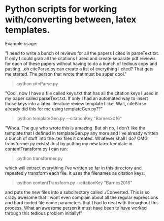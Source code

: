 # Python scripts for working with/converting between, latex templates.

Example usage:

"I need to write a bunch of reviews for all the papers I cited in parseText.txt.
If only I could grab all the citations I used and create separate pdf reviews
for each of these papers without having to do a bunch of tedious copy and
pasting...oh citeParse.py can create a list of everything I cited? That gets me
started. The person that wrote that must be super cool."  

> python citeParse.py

"Cool, now I have a file called keys.txt that has all the citation keys I used
in my paper called parseText.txt. If only I had an automated way to insert those
keys into a latex literature review template I like. Wait, citeParse already did this
for me using templateGen.py??"  

> python templateGen.py --citationKey "Barnes2016"  

"Whoa. The guy who wrote this is amazing. But oh no, I don't like the template that
I defined in templateGen.py any more and I've already written a bunch of stuff
into the .tex files it created. Whatever shall I do? OMG transformer.py exists!
Just by putting my new latex template in contentTransform.py I can run:

> python transformer.py  

which will extract everything I've written so far in this directory and
repeatedly transform each file. It uses the filenames as citation keys:

> python contentTransform.py --citationKey "Barnes2016"

and puts the new files into a subdirectory called ./Converted. This is so crazy
awesome that I wont even complain about all the regular expressions and hard
coded file name parameters that I had to deal with throughout this process.
What an awesome person it must have been to have worked through this tedious
problem initially!"
